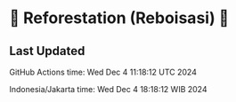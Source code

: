 
# 🌳 Reforestation (Reboisasi) 🌲

## Last Updated

GitHub Actions time: Wed Dec  4 11:18:12 UTC 2024

Indonesia/Jakarta time: Wed Dec  4 18:18:12 WIB 2024

